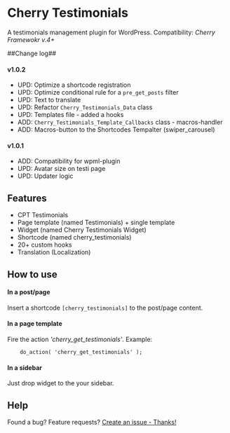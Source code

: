 # Cherry Testimonials
A testimonials management plugin for WordPress.
Сompatibility: *Cherry Framewokr v.4+*

##Change log##

#### v1.0.2 ####

* UPD: Optimize a shortcode registration
* UPD: Optimize conditional rule for a `pre_get_posts` filter
* UPD: Text to translate
* UPD: Refactor `Cherry_Testimonials_Data` class
* UPD: Templates file - added a hooks
* ADD: `Cherry_Testimonials_Template_Callbacks` class - macros-handler
* ADD: Macros-button to the Shortcodes Tempalter (swiper_carousel)

#### v1.0.1 ####

* ADD: Compatibility for wpml-plugin
* UPD: Avatar size on testi page
* UPD: Updater logic

## Features
* CPT Testimonials
* Page template (named Testimonials) + single template
* Widget (named Cherry Testimonials Widget)
* Shortcode (named cherry_testimonials)
* 20+ custom hooks
* Translation (Localization)

## How to use

#### In a post/page
Insert a shortcode `[cherry_testimonials]` to the post/page content.

#### In a page template
Fire the action *'cherry_get_testimonials'*. Example:
```
	do_action( 'cherry_get_testimonials' );
```

#### In a sidebar
Just drop widget to the your sidebar.

## Help
Found a bug? Feature requests? [Create an issue - Thanks!](https://github.com/CherryFramework/cherry-testimonials/issues/new)